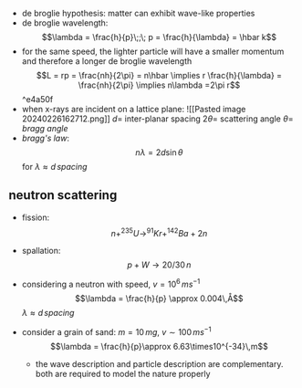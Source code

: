 - de broglie hypothesis: matter can exhibit wave-like properties
- de broglie wavelength: $$\lambda = \frac{h}{p}\;;\; p = \frac{h}{\lambda} = \hbar k$$
- for the same speed, the lighter particle will have a smaller momentum and therefore a longer de broglie wavelength
$$L = rp = \frac{nh}{2\pi} = n\hbar \implies r \frac{h}{\lambda} = \frac{nh}{2\pi} \implies n\lambda =2\pi r$$  ^e4a50f
- when x-rays are incident on a lattice plane:
![[Pasted image 20240226162712.png]]
	$d=$ inter-planar spacing
	$2\theta =$ scattering angle
	$\theta=$ *bragg angle*
- *bragg's law*: $$n\lambda = 2d\sin\theta$$for $\lambda \approx d\,spacing$
## neutron scattering
- fission: $$n + ^{235}U \to ^{91}Kr + ^{142}Ba + 2n$$
- spallation: $$p + W \to 20/30 \,n$$
- considering a neutron with speed, $v=10^{6}\,ms^{-1}$
	$$\lambda = \frac{h}{p} \approx 0.004\,Å$$
	$\lambda \approx d\, spacing$

- consider a grain of sand:
		$m=10\,mg$, $v\sim 100\,ms^{-1}$
	$$\lambda = \frac{h}{p}\approx 6.63\times10^{-34}\,m$$
	- the wave description and particle description are complementary. both are required to model the nature properly